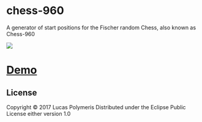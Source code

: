 # chess-960

A generator of start positions for the Fischer random Chess, also known as
Chess-960

![](https://github.com/Average-user/Chess-960-start-generation/blob/master/resources/public/img/demo.png?raw=true)
# [Demo](https://average-user.github.io/Chess-960-start-generation/)

## License

Copyright © 2017 Lucas Polymeris
Distributed under the Eclipse Public License either version 1.0
